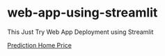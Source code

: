 # web-app-using-streamlit
This Just Try Web App Deployment using Streamlit

[Prediction Home Price](https://share.streamlit.io/kiranparmar1262/my-first-streamlit-app/main.py)
